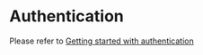 Authentication
==========
Please refer to [Getting started with authentication](https://support.signicat.com/display/S2/Getting+started+with+authentication)

    
